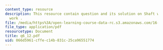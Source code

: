 ```yaml
---
content_type: resource
description: This resource contain question and its solution on Shaft work and Flow
  work .
file: /media/https%3A/open-learning-course-data-rc.s3.amazonaws.com/16-01-unified-engineering-i-ii-iii-iv-fall-2005-spring-2006/066d5961cffec14b831c25ca96551774_q6_12.pdf
file_type: application/pdf
resourcetype: Document
title: q6_12.pdf
uid: 066d5961-cffe-c14b-831c-25ca96551774
---
```

